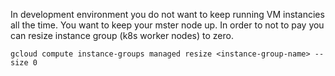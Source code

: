 In development environment you do not want to keep running VM instancies all the time. You want to keep your mster node up.
In order to not to pay you can resize instance group (k8s worker nodes) to zero.
```
gcloud compute instance-groups managed resize <instance-group-name> --size 0
```
